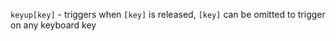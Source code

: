 `keyup[key]` - triggers when `[key]` is released, `[key]` can be omitted to trigger on any keyboard key